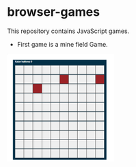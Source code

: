 # browser-games
This repository  contains JavaScript games.

* First game is a mine field Game.

<img src="https://github.com/baristutakli/browser-games/blob/main/mineField.png" style="width: 250px; height: 250px" >

